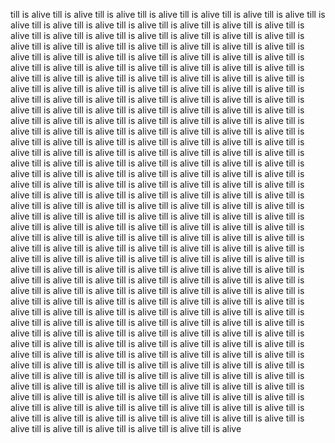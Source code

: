 till is alive till is alive till is alive till is alive till is alive till is alive till is alive till is alive till is alive till is alive till is alive till is alive till is alive till is alive till is alive till is alive till is alive till is alive till is alive till is alive till is alive till is alive till is alive till is alive till is alive till is alive till is alive till is alive till is alive till is alive till is alive till is alive till is alive till is alive till is alive till is alive till is alive till is alive till is alive till is alive till is alive till is alive till is alive till is alive till is alive till is alive till is alive till is alive till is alive till is alive till is alive till is alive till is alive till is alive till is alive till is alive till is alive till is alive till is alive till is alive till is alive till is alive till is alive till is alive till is alive till is alive till is alive till is alive till is alive till is alive till is alive till is alive till is alive till is alive till is alive till is alive till is alive till is alive till is alive till is alive till is alive till is alive till is alive till is alive till is alive till is alive till is alive till is alive till is alive till is alive till is alive till is alive till is alive till is alive till is alive till is alive till is alive till is alive till is alive till is alive till is alive till is alive till is alive till is alive till is alive till is alive till is alive till is alive till is alive till is alive till is alive till is alive till is alive till is alive till is alive till is alive till is alive till is alive till is alive till is alive till is alive till is alive till is alive till is alive till is alive till is alive till is alive till is alive till is alive till is alive till is alive till is alive till is alive till is alive till is alive till is alive till is alive till is alive till is alive till is alive till is alive till is alive till is alive till is alive till is alive till is alive till is alive till is alive till is alive till is alive till is alive till is alive till is alive till is alive till is alive till is alive till is alive till is alive till is alive till is alive till is alive till is alive till is alive till is alive till is alive till is alive till is alive till is alive till is alive till is alive till is alive till is alive till is alive till is alive till is alive till is alive till is alive till is alive till is alive till is alive till is alive till is alive till is alive till is alive till is alive till is alive till is alive till is alive till is alive till is alive till is alive till is alive till is alive till is alive till is alive till is alive till is alive till is alive till is alive till is alive till is alive till is alive till is alive till is alive till is alive till is alive till is alive till is alive till is alive till is alive till is alive till is alive till is alive till is alive till is alive till is alive till is alive till is alive till is alive till is alive till is alive till is alive till is alive till is alive till is alive till is alive till is alive till is alive till is alive till is alive till is alive till is alive till is alive till is alive till is alive till is alive till is alive till is alive till is alive till is alive till is alive till is alive till is alive till is alive till is alive till is alive till is alive till is alive till is alive till is alive till is alive till is alive till is alive till is alive till is alive till is alive till is alive till is alive till is alive till is alive till is alive till is alive till is alive till is alive till is alive till is alive till is alive till is alive till is alive till is alive till is alive till is alive till is alive till is alive till is alive till is alive till is alive till is alive till is alive 
